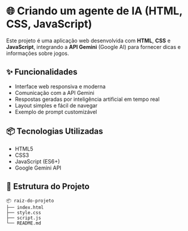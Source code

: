 # 🌐 Criando um agente de IA (HTML, CSS, JavaScript)

Este projeto é uma aplicação web desenvolvida com **HTML**, **CSS** e **JavaScript**, integrando a **API Gemini** (Google AI) para fornecer dicas e informações sobre jogos.

## ✨ Funcionalidades

- Interface web responsiva e moderna
- Comunicação com a API Gemini
- Respostas geradas por inteligência artificial em tempo real
- Layout simples e fácil de navegar
- Exemplo de prompt customizável

## 📦 Tecnologias Utilizadas

- HTML5
- CSS3
- JavaScript (ES6+)
- Google Gemini API

## 📁 Estrutura do Projeto

```plaintext
📦 raiz-do-projeto
├── index.html
├── style.css
├── script.js
└── README.md
